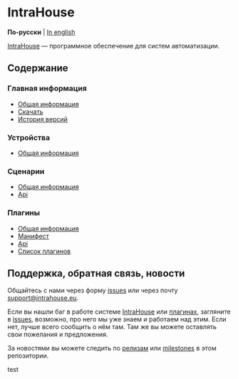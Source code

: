 # IntraHouse

**По-русски** | [In english](docs/en/README.md)

[IntraHouse](http://www.intrahouse.eu/ru/) — программное обеспечение для систем автоматизации.


## Содержание


### Главная информация

* [Общая информация](https://githubfast0490f/intraHouse-Cherry/wiki/Architecture)
* [Скачать](docs/ru/get.md)
* [История версий](CHANGELOG.md)

### Устройства

* [Общая информация](https://githubfast0490f/intraHouse-Cherry/wiki/Device-Set)

### Сценарии

* [Общая информация](https://githubfast0490f/intraHouse-Cherry/wiki/Scenarios)
* [Api](https://githubfast0490f/intraHouse-Cherry/wiki/Scenarios-API)

### Плагины

* [Общая информация](https://githubfast0490f/intraHouse-Cherry/wiki/Concept-of-Plugins)
* [Манифест](https://githubfast0490f/intraHouse-Cherry/wiki/Hardware-plugins-manifest)
* [Api](https://githubfast0490f/intraHouse-Cherry/wiki/Plugin-API)
* [Список плагинов](https://githubfast0490f/intraHouse-Cherry/wiki/Plugins-list)


## Поддержка, обратная связь, новости

Общайтесь с нами через форму [issues](https://githubfast0490f/Doc/issues) или
через почту support@intrahouse.eu.

Если вы нашли баг в работе системе [IntraHouse](http://www.intrahouse.eu/ru/) или
[плагинах](https://intrahouse.ru/product-category/plugins_ru/), загляните в
[issues](https://githubfast0490f/Doc/issues), возможно, про него мы уже знаем и
работаем над этим. Если нет, лучше всего сообщить о нём там. Там же вы можете оставлять свои
пожелания и предложения.

За новостями вы можете следить по
[релизам](https://githubfast0490f/Doc/releases) или
[milestones](https://githubfast0490f/Doc/milestones) в этом репозитории.

test
